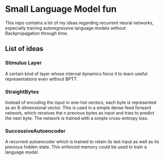 # Small Language Model fun

This repo contains a lot of my ideas regarding recurrent neural networks, especially training autoregressive language models without Backpropagation through time. 

## List of ideas

### Stimulus Layer

A certain kind of layer whose internal dynamics force it to learn useful representations even without BPTT.

### StraightBytes

Instead of encoding the input in one-hot vectors, each byte is represented as an 8-dimensional vector. This is used in a simple dense feed forward network, which receives the n previous bytes as input and tries to predict the next byte. The network is trained with a simple cross-entropy loss.

### SuccessiveAutoencoder

A recurrent autoencoder which is trained to retain its last input as well as its previous hidden state. This enforced memory could be used to train a language model.